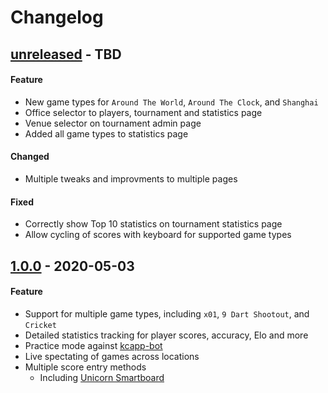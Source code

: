 # Changelog

## [unreleased] - TBD
#### Feature
- New game types for `Around The World`, `Around The Clock`, and `Shanghai`
- Office selector to players, tournament and statistics page
- Venue selector on tournament admin page
- Added all game types to statistics page

#### Changed
- Multiple tweaks and improvments to multiple pages

#### Fixed
- Correctly show Top 10 statistics on tournament statistics page
- Allow cycling of scores with keyboard for supported game types

## [1.0.0] - 2020-05-03
#### Feature
- Support for multiple game types, including `x01`, `9 Dart Shootout`, and `Cricket`
- Detailed statistics tracking for player scores, accuracy, Elo and more
- Practice mode against [kcapp-bot](https://github.com/kcapp/bot)
- Live spectating of games across locations
- Multiple score entry methods
    - Including [Unicorn Smartboard](https://github.com/kcapp/smartboard)

[unreleased]: https://github.com/kcapp/frontend/compare/v1.0.0...develop
[1.0.0]: https://github.com/kcapp/frontend/releases/tag/v1.0.0
